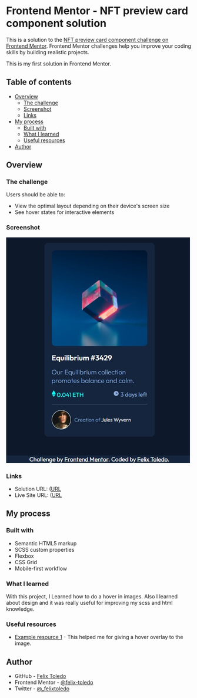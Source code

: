 # Frontend Mentor - NFT preview card component solution

This is a solution to the [NFT preview card component challenge on Frontend Mentor](https://www.frontendmentor.io/challenges/nft-preview-card-component-SbdUL_w0U). Frontend Mentor challenges help you improve your coding skills by building realistic projects. 

This is my first solution in Frontend Mentor.

## Table of contents

- [Overview](#overview)
  - [The challenge](#the-challenge)
  - [Screenshot](#screenshot)
  - [Links](#links)
- [My process](#my-process)
  - [Built with](#built-with)
  - [What I learned](#what-i-learned)
  - [Useful resources](#useful-resources)
- [Author](#author)


## Overview

### The challenge

Users should be able to:
- View the optimal layout depending on their device's screen size
- See hover states for interactive elements

### Screenshot

![](./screenshot.jpg)

### Links

- Solution URL: ([URL](https://github.com/felix-toledo/nft-challenge-frontendmentor)
- Live Site URL: ([URL]([https://your-live-site-url.com](https://felix-toledo.github.io/nft-challenge-frontendmentor/))

## My process

### Built with

- Semantic HTML5 markup
- SCSS custom properties
- Flexbox
- CSS Grid
- Mobile-first workflow

### What I learned

With this project, I Learned how to do a hover in images. Also I learned about design and it was really useful for improving my scss and html knowledge.


### Useful resources

- [Example resource 1](https://www.w3schools.com/howto/tryit.asp?filename=tryhow_css_image_overlay_opacity) - This helped me for giving a hover overlay to the image.

## Author

- GitHub - [Felix Toledo](https://github.com/felix-toledo)
- Frontend Mentor - [@felix-toledo](https://www.frontendmentor.io/profile/felix-toledo)
- Twitter - [@_felixtoledo](https://www.twitter.com/_felixtoledo)

